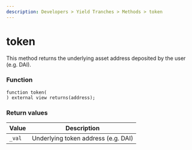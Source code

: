 ```yaml
---
description: Developers > Yield Tranches > Methods > token
---
```


# token

This method returns the underlying asset address deposited by the user (e.g. DAI).

### Function

```solidity
function token(
) external view returns(address);
```

### Return values

| Value  | Description                         |
| ------ | ----------------------------------- |
| `_val` | Underlying token address (e.g. DAI) |
